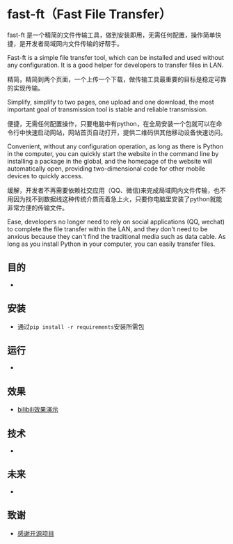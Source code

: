 # fast-ft（Fast File Transfer）

fast-ft 是一个精简的文件传输工具，做到安装即用，无需任何配置，操作简单快捷，是开发者局域网内文件传输的好帮手。

Fast-ft is a simple file transfer tool, which can be installed and used without any configuration. It is a good helper for developers to transfer files in LAN.

精简，精简到两个页面，一个上传一个下载，做传输工具最重要的目标是稳定可靠的实现传输。

Simplify, simplify to two pages, one upload and one download, the most important goal of transmission tool is stable and reliable transmission.

便捷，无需任何配置操作，只要电脑中有python，在全局安装一个包就可以在命令行中快速启动网站，网站首页自动打开，提供二维码供其他移动设备快速访问。

Convenient, without any configuration operation, as long as there is Python in the computer, you can quickly start the website in the command line by installing a package in the global, and the homepage of the website will automatically open, providing two-dimensional code for other mobile devices to quickly access.

缓解，开发者不再需要依赖社交应用（QQ、微信)来完成局域网内文件传输，也不用因为找不到数据线这种传统介质而着急上火，只要你电脑里安装了python就能非常方便的传输文件。

Ease, developers no longer need to rely on social applications (QQ, wechat) to complete the file transfer within the LAN, and they don't need to be anxious because they can't find the traditional media such as data cable. As long as you install Python in your computer, you can easily transfer files.


## 目的

* 



## 安装

* 通过<code>pip install -r requirements</code>安装所需包  


## 运行

* 



## 效果

* [bilibili效果演示](https://www.bilibili.com/video/BV1SK4y1D7Zt)



## 技术

* 



## 未来

* 



## 致谢

* [感谢开源项目](https://github.com/lsm1103/pyupload)
